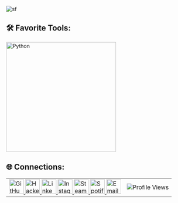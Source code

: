 ![sf](https://github.com/user-attachments/assets/f2ad5df5-19a9-48f5-89e5-fa7f4c965615)

## 🛠 Favorite Tools:
<p align="left">
  <img src="https://skillicons.dev/icons?i=python,r,cpp,java,javascript,linux,aws" width="300" alt="Python"/>
</p>

## 🌐 Connections:
<table width="100%">
  <tr>
    <td align="left">
      <a href="https://github.com/JustFady" target="_blank">
        <img src="https://skillicons.dev/icons?i=github" width="40" alt="GitHub"/>
      </a>
      <a href="https://www.hackerrank.com/profile/Durantulaa" target="_blank">
        <img src="https://upload.wikimedia.org/wikipedia/commons/6/65/HackerRank_logo.png" width="40" alt="HackerRank"/>
      </a>
      <a href="https://www.linkedin.com/in/justfadyy/" target="_blank">
        <img src="https://skillicons.dev/icons?i=linkedin" width="40" alt="LinkedIn"/>
      </a>
      <a href="https://instagram.com/justfadyy_" target="_blank">
        <img src="https://upload.wikimedia.org/wikipedia/commons/a/a5/Instagram_icon.png" width="40" alt="Instagram"/>
      </a>
      <a href="https://steamcommunity.com/id/Durantulaa/" target="_blank">
        <img src="https://upload.wikimedia.org/wikipedia/commons/8/83/Steam_icon_logo.svg" width="40" alt="Steam"/>
      </a>
      <a href="https://open.spotify.com/user/thefady4" target="_blank">
        <img src="https://upload.wikimedia.org/wikipedia/commons/1/19/Spotify_logo_without_text.svg" width="40" alt="Spotify"/>
      </a>
      <a href="mailto:thefady4@gmail.com" target="_blank">
        <img src="https://upload.wikimedia.org/wikipedia/commons/4/4e/Mail_%28iOS%29.svg" width="40" alt="Email"/>
      </a>
    </td>
    <td align="right">
      <img src="https://komarev.com/ghpvc/?username=JustFady&style=for-the-badge&color=blue" alt="Profile Views"/>
    </td>
  </tr>
</table>
